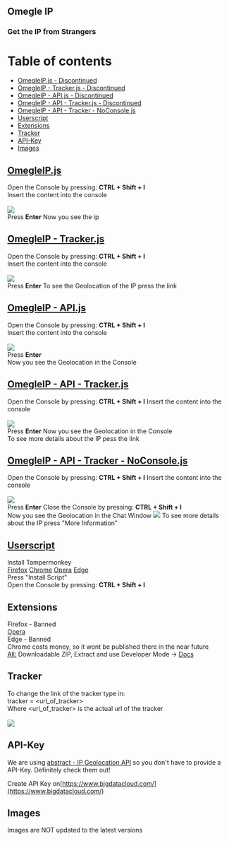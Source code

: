 ## Omegle IP

### Get the IP from Strangers

Table of contents
=================

* [OmegleIP.js - Discontinued](#omegleipjs)
* [OmegleIP - Tracker.js - Discontinued](#omegleip---trackerjs)
* [OmegleIP - API.js - Discontinued](#omegleip---apijs)
* [OmegleIP - API - Tracker.js - Discontinued](#omegleip---api---trackerjs)
* [OmegleIP - API - Tracker - NoConsole.js](#omegleip---api---tracker---noconsolejs)
* [Userscript](#userscript)
* [Extensions](#extensions)
* [Tracker](#tracker)
* [API-Key](#api-key)
* [Images](#images)

## [OmegleIP.js](https://raw.githubusercontent.com/kaaaxcreators/omegleip/master/OmegleIP.js)

Open the Console by pressing: **CTRL + Shift + I**  
Insert the content into the console<br><br>
![](https://i.imgur.com/2IZJCzq.png)  
Press **Enter**
Now you see the ip

## [OmegleIP - Tracker.js](https://raw.githubusercontent.com/kaaaxcreators/omegleip/master/OmegleIP%20-%20Tracker.js)

Open the Console by pressing: **CTRL + Shift + I**  
Insert the content into the console<br><br>
![](https://i.imgur.com/2CcP4pi.png)  
Press **Enter**
To see the Geolocation of the IP press the link

## [OmegleIP - API.js](https://raw.githubusercontent.com/kaaax0815/omegleip/master/OmegleIP%20-%20API.js)

Open the Console by pressing: **CTRL + Shift + I**  
Insert the content into the console<br><br>
![](https://i.imgur.com/FF4xrW0.png)  
Press **Enter**  
Now you see the Geolocation in the Console

## [OmegleIP - API - Tracker.js](https://raw.githubusercontent.com/kaaax0815/omegleip/master/OmegleIP%20-%20API%20-%20Tracker.js)

Open the Console by pressing: **CTRL + Shift + I**
Insert the content into the console<br><br>
![](https://i.imgur.com/TD69zFq.png)  
Press **Enter**
Now you see the Geolocation in the Console  
To see more details about the IP pess the link

## [OmegleIP - API - Tracker - NoConsole.js](https://raw.githubusercontent.com/kaaaxcreators/omegleip/master/OmegleIP%20-%20API%20-%20Tracker%20-%20NoConsole.js)

Open the Console by pressing: **CTRL + Shift + I**
Insert the content into the console<br><br>
![](https://i.imgur.com/TD69zFq.png)  
Press **Enter**
Close the Console by pressing: **CTRL + Shift + I**  
Now you see the Geolocation in the Chat Window
![](https://i.imgur.com/xg4GLzd.png)
To see more details about the IP press "More Information"

## [Userscript](https://greasyfork.org/de/scripts/410842-omegle-ip)

Install Tampermonkey  
[Firefox](https://addons.mozilla.org/de/firefox/addon/tampermonkey/)
[Chrome](https://chrome.google.com/webstore/detail/tampermonkey/dhdgffkkebhmkfjojejmpbldmpobfkfo?hl=de)
[Opera](https://addons.opera.com/de/extensions/details/tampermonkey-beta/)
[Edge](https://microsoftedge.microsoft.com/addons/detail/tampermonkey/iikmkjmpaadaobahmlepeloendndfp)  
Press "Install Script"  
Open the Console by pressing: **CTRL + Shift + I**

## Extensions

Firefox - Banned  
[Opera](https://addons.opera.com/de/extensions/details/omegle-ip/)  
Edge - Banned  
Chrome costs money, so it wont be published there in the near future  
[All:](https://github.com/kaaaxcreators/omegleip/raw/master/latest.zip)
Downloadable ZIP, Extract and use Developer Mode -> [Docs](https://omegleip.kaaaxcreators.de/doc)

## Tracker

To change the link of the tracker type in:  
tracker = <url_of_tracker>  
Where <url_of_tracker> is the actual url of the tracker<br><br>
![](https://i.imgur.com/ljtlSTH.png)

## API-Key

We are using [abstract - IP Geolocation API](https://www.abstractapi.com/ip-geolocation-api) so you don't have to provide a API-Key. Definitely check them out!

Create API Key on[https://www.bigdatacloud.com/](https://www.bigdatacloud.com/)

## Images

Images are NOT updated to the latest versions

